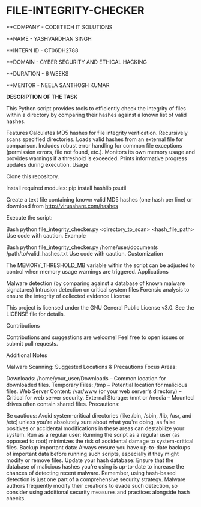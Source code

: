 # FILE-INTEGRITY-CHECKER

**COMPANY - CODETECH IT SOLUTIONS

**NAME - YASHVARDHAN SINGH

**INTERN ID - CT06DH2788

**DOMAIN - CYBER SECURITY AND ETHICAL HACKING

**DURATION - 6 WEEKS 

**MENTOR - NEELA SANTHOSH KUMAR

**DESCRIPTION OF THE TASK**

This Python script provides tools to efficiently check the integrity of files within a directory by comparing their hashes against a known list of valid hashes.

Features
Calculates MD5 hashes for file integrity verification. Recursively scans specified directories. Loads valid hashes from an external file for comparison. Includes robust error handling for common file exceptions (permission errors, file not found, etc.). Monitors its own memory usage and provides warnings if a threshold is exceeded. Prints informative progress updates during execution. Usage

Clone this repository.

Install required modules: pip install hashlib psutil

Create a text file containing known valid MD5 hashes (one hash per line) or download from http://virusshare.com/hashes

Execute the script:

Bash python file_integrity_checker.py <directory_to_scan> <hash_file_path> Use code with caution. Example

Bash python file_integrity_checker.py /home/user/documents /path/to/valid_hashes.txt Use code with caution. Customization

The MEMORY_THRESHOLD_MB variable within the script can be adjusted to control when memory usage warnings are triggered. Applications

Malware detection (by comparing against a database of known malware signatures) Intrusion detection on critical system files Forensic analysis to ensure the integrity of collected evidence License

This project is licensed under the GNU General Public License v3.0. See the LICENSE file for details.

Contributions

Contributions and suggestions are welcome! Feel free to open issues or submit pull requests.

Additional Notes

Malware Scanning: Suggested Locations & Precautions
Focus Areas:

Downloads: /home/your_user/Downloads – Common location for downloaded files.
Temporary Files: /tmp – Potential location for malicious files.
Web Server Content: /var/www (or your web server's directory) – Critical for web server security.
External Storage: /mnt or /media – Mounted drives often contain shared files.
Precautions:

Be cautious: Avoid system-critical directories (like /bin, /sbin, /lib, /usr, and /etc) unless you're absolutely sure about what you're doing, as false positives or accidental modifications in these areas can destabilize your system.
Run as a regular user: Running the script as a regular user (as opposed to root) minimizes the risk of accidental damage to system-critical files.
Backup important data: Always ensure you have up-to-date backups of important data before running such scripts, especially if they might modify or remove files.
Update your hash database: Ensure that the database of malicious hashes you're using is up-to-date to increase the chances of detecting recent malware.
Remember, using hash-based detection is just one part of a comprehensive security strategy. Malware authors frequently modify their creations to evade such detection, so consider using additional security measures and practices alongside hash checks.
